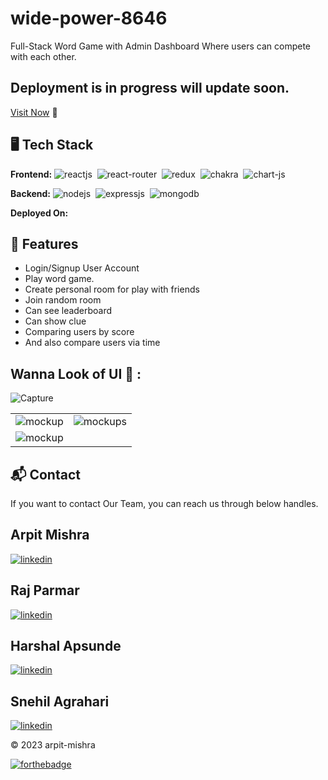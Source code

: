 # wide-power-8646
Full-Stack Word Game with Admin Dashboard Where users can compete with each other.

## Deployment is in progress will update soon. 
[Visit Now]() 🚀

## 🖥️ Tech Stack
**Frontend:**
![reactjs](https://img.shields.io/badge/React-20232A?style=for-the-badge&logo=react&logoColor=61DAFB)&nbsp;
![react-router](https://img.shields.io/badge/React_Router-CA4245?style=for-the-badge&logo=react-router&logoColor=white)&nbsp;
![redux](https://img.shields.io/badge/Redux-593D88?style=for-the-badge&logo=redux&logoColor=white)&nbsp;
![chakra](https://img.shields.io/badge/Chakra%20UI-3bc7bd?style=for-the-badge&logo=chakraui&logoColor=white)&nbsp;
![chart-js](https://img.shields.io/badge/Chart.js-FF6384?style=for-the-badge&logo=chartdotjs&logoColor=white)&nbsp;

**Backend:**
![nodejs](https://img.shields.io/badge/Node.js-43853D?style=for-the-badge&logo=node.js&logoColor=white)&nbsp;
![expressjs](https://img.shields.io/badge/Express.js-000000?style=for-the-badge&logo=express&logoColor=white)&nbsp;
![mongodb](https://img.shields.io/badge/MongoDB-4EA94B?style=for-the-badge&logo=mongodb&logoColor=white)&nbsp;

**Deployed On:**



## 🚀 Features
- Login/Signup User Account
- Play word game.
- Create personal room for play with friends
- Join random room
- Can see leaderboard
- Can show clue
- Comparing users by score
- And also compare users via time

## Wanna Look of UI 🙈 :
![Capture](https://i.ibb.co/jhQhY72/Screenshot-2023-03-05-183501.png)

<table>
  <tr>
    <td><img src="https://i.ibb.co/GtSF5z9/Screenshot-2023-03-05-183416.png" alt="mockup" /></td>
    <td><img src="https://i.ibb.co/SQN2G2K/Screenshot-2023-03-05-183431.png" alt="mockups" /></td>
  </tr>
  <tr>
    <td><img src="https://i.ibb.co/wR8fX7T/Screenshot-2023-03-05-183540.png" alt="mockup" /></td>
  </tr>
</table>

<h2>📬 Contact</h2>

If you want to contact Our Team, you can reach us through below handles.

## Arpit Mishra
[![linkedin](https://img.shields.io/badge/LinkedIn-0077B5?style=for-the-badge&logo=linkedin&logoColor=white)](https://www.linkedin.com/in/arpit-mishra-662199222/)

## Raj Parmar
[![linkedin](https://img.shields.io/badge/LinkedIn-0077B5?style=for-the-badge&logo=linkedin&logoColor=white)](https://www.linkedin.com/in/rajparmar03/)

## Harshal Apsunde
[![linkedin](https://img.shields.io/badge/LinkedIn-0077B5?style=for-the-badge&logo=linkedin&logoColor=white)](http://www.linkedin.com/in/harshal-apsunde-42b40b236)

## Snehil Agrahari
[![linkedin](https://img.shields.io/badge/LinkedIn-0077B5?style=for-the-badge&logo=linkedin&logoColor=white)](http://www.linkedin.com/in/snehil-agrahari-996867241)



© 2023 arpit-mishra


[![forthebadge](https://forthebadge.com/images/badges/built-with-love.svg)](https://forthebadge.com)
